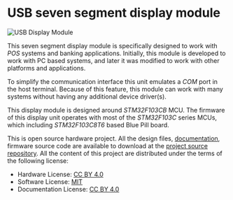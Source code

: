 
# USB seven segment display module

![USB Display Module](https://raw.githubusercontent.com/wiki/dilshan/usb-external-display/images/main-image-small.jpg)

This seven segment display module is specifically designed to work with *POS* systems and banking applications. Initially, this module is developed to work with PC based systems, and later it was modified to work with other platforms and applications.

To simplify the communication interface this unit emulates a *COM* port in the host terminal. Because of this feature, this module can work with many systems without having any additional device driver(s).

This display module is designed around *STM32F103CB* MCU. The firmware of this display unit operates with most of the *STM32F103C* series MCUs, which including *STM32F103C8T6* based Blue Pill board. 

This is open source hardware project. All the design files, [documentation](https://github.com/dilshan/usb-external-display/wiki), firmware source code are available to download at the [project source repository](https://github.com/dilshan/usb-external-display/releases). All the content of this project are distributed under the terms of the following license:

-   Hardware License: [CC BY 4.0](https://creativecommons.org/licenses/by/4.0/)
-   Software License: [MIT](https://github.com/dilshan/usb-external-display/blob/master/LICENSE)
-   Documentation License: [CC BY 4.0](https://creativecommons.org/licenses/by/4.0/)

